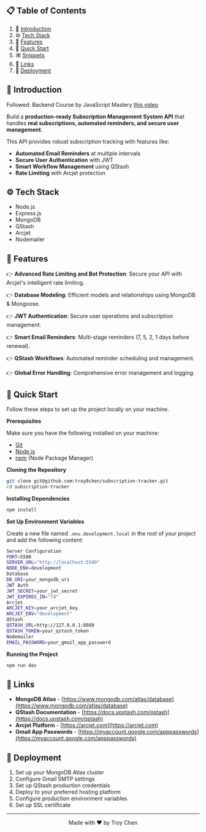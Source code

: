 ## 📋 <a name="table">Table of Contents</a>

1. 🤖 [Introduction](#introduction)
2. ⚙️ [Tech Stack](#tech-stack)
3. 🔋 [Features](#features)
4. 🤸 [Quick Start](#quick-start)
5. 🕸️ [Snippets](#snippets)
6. 🔗 [Links](#links)
7. 🚀 [Deployment](#deployment)

## <a name="introduction">🤖 Introduction</a>

Followed: Backend Course by JavaScript Mastery [this video](https://youtu.be/rOpEN1JDaD0?si=-mgBd9ood6CDc96z)

Build a **production-ready Subscription Management System API** that handles **real subscriptions, automated reminders, and secure user management**. 

This API provides robust subscription tracking with features like:
- **Automated Email Reminders** at multiple intervals
- **Secure User Authentication** with JWT
- **Smart Workflow Management** using QStash
- **Rate Limiting** with Arcjet protection

## <a name="tech-stack">⚙️ Tech Stack</a>

- Node.js
- Express.js
- MongoDB
- QStash
- Arcjet
- Nodemailer

## <a name="features">🔋 Features</a>

👉 **Advanced Rate Limiting and Bot Protection**: Secure your API with Arcjet's intelligent rate limiting.

👉 **Database Modeling**: Efficient models and relationships using MongoDB & Mongoose.

👉 **JWT Authentication**: Secure user operations and subscription management.

👉 **Smart Email Reminders**: Multi-stage reminders (7, 5, 2, 1 days before renewal).

👉 **QStash Workflows**: Automated reminder scheduling and management.

👉 **Global Error Handling**: Comprehensive error management and logging.

## <a name="quick-start">🤸 Quick Start</a>

Follow these steps to set up the project locally on your machine.

**Prerequisites**

Make sure you have the following installed on your machine:

- [Git](https://git-scm.com/)
- [Node.js](https://nodejs.org/en)
- [npm](https://www.npmjs.com/) (Node Package Manager)

**Cloning the Repository**

```bash
git clone git@github.com:troy8chen/subscription-tracker.git
cd subscription-tracker
```

**Installing Dependencies**

```bash
npm install
```

**Set Up Environment Variables**

Create a new file named `.env.development.local` in the root of your project and add the following content:

```bash
Server Configuration
PORT=5500
SERVER_URL="http://localhost:5500"
NODE_ENV=development
Database
DB_URI=your_mongodb_uri
JWT Auth
JWT_SECRET=your_jwt_secret
JWT_EXPIRES_IN="7d"
Arcjet
ARCJET_KEY=your_arcjet_key
ARCJET_ENV="development"
QStash
QSTASH_URL=http://127.0.0.1:8080
QSTASH_TOKEN=your_qstash_token
Nodemailer
EMAIL_PASSWORD=your_gmail_app_password
```
**Running the Project**

```bash
npm run dev
```

</details>

## <a name="links">🔗 Links</a>

- **MongoDB Atlas** - [https://www.mongodb.com/atlas/database](https://www.mongodb.com/atlas/database)
- **QStash Documentation** - [https://docs.upstash.com/qstash](https://docs.upstash.com/qstash)
- **Arcjet Platform** - [https://arcjet.com](https://arcjet.com)
- **Gmail App Passwords** - [https://myaccount.google.com/apppasswords](https://myaccount.google.com/apppasswords)

## <a name="deployment">🚀 Deployment</a>

1. Set up your MongoDB Atlas cluster
2. Configure Gmail SMTP settings
3. Set up QStash production credentials
4. Deploy to your preferred hosting platform
5. Configure production environment variables
6. Set up SSL certificate

---
<div align="center">
  Made with ❤️ by Troy Chen
</div>

